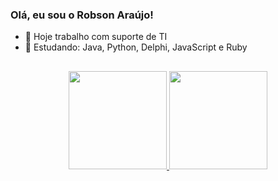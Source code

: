 ### Olá, eu sou o Robson Araújo!

- 🔭 Hoje trabalho com suporte de TI
- 🌱 Estudando: Java, Python, Delphi, JavaScript e Ruby
##

<div align="center">
  <a href="https://github.com/araujorobson">
  <img height="157em" src="https://github-readme-stats-sigma-five.vercel.app/api?username=araujorobson&show_icons=true&theme=gotham&include_all_commits=true&count_private=true"/>
  <img height="157em" src="https://github-readme-stats-sigma-five.vercel.app/api/top-langs/?username=araujorobson&layout=compact&langs_count=7&theme=gotham"/>
</div>
